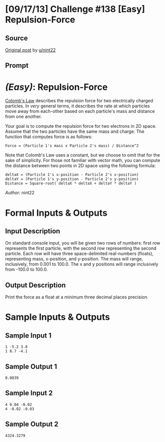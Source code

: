 # [09/17/13] Challenge #138 [Easy] Repulsion-Force

## Source

[Original post](https://old.reddit.com/r/dailyprogrammer/comments/1ml669/091713_challenge_138_easy_repulsionforce/) by [u/nint22](https://old.reddit.com/user/nint22)

## Prompt

# [](#EasyIcon) *(Easy)*: Repulsion-Force

[Colomb's Law](http://en.wikipedia.org/wiki/Coulomb%27s_law) describes the repulsion force for two electrically charged particles. In *very* general terms, it describes the rate at which particles move away from each-other based on each particle's mass and distance from one another.

Your goal is to compute the repulsion force for two electrons in 2D space. Assume that the two particles have the same mass and charge. The function that computes force is as follows:

    Force = (Particle 1's mass x Particle 2's mass) / Distance^2

Note that Colomb's Law uses a constant, but we choose to omit that for the sake of simplicity. For those not familiar with vector math, you can compute the distance between two points in 2D space using the following formula:

    deltaX = (Particle 1's x-position - Particle 2's x-position)
    deltaY = (Particle 1's y-position - Particle 2's y-position)
    Distance = Square-root( deltaX * deltaX + deltaY * deltaY )

*Author:* nint22

# Formal Inputs & Outputs
## Input Description

On standard console input, you will be given two rows of numbers: first row represents the first particle, with the second row representing the second particle. Each row will have three space-delimited real-numbers (floats), representing mass, x-position, and y-position. The mass will range, inclusively, from 0.001 to 100.0. The x and y positions will range inclusively from -100.0 to 100.0.

## Output Description

Print the force as a float at a minimum three decimal places precision.

# Sample Inputs & Outputs
## Sample Input 1

    1 -5.2 3.8
    1 8.7 -4.1

## Sample Output 1

    0.0039

## Sample Input 2

    4 0.04 -0.02
    4 -0.02 -0.03

## Sample Output 2

    4324.3279
